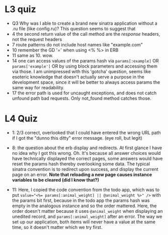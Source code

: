 # L3 quiz
- Q3 Why was I able to create a brand new sinatra application without a .ru file 
(like config.ru)? This question seems to suggest that 
- 4 the second return value of the call method are the *response* headers, 
  not the request headers
- 7 route patterns do not include host names like "example.com"
- 10 remember the GD '=' when using <% %> in ERB
- 11 same as 10. wow.
- 14 one can access values of the params hash via `params[:example]` OR 
`params['example']` OR by using block parameters and accessing them via those.
I am unimpressed with this 'gotcha' question, seems like esoteric knowledge that 
doesn't actually serve a purpose in the development space, since it will be better
to always access params the same way for readability.
- 17 the error path is used for uncaught exceptions, and does not catch unfound
  path bad requests. Only not_found method catches those.

# L4 Quiz
- 1: 2/3 correct, overlooked that I could have entered the wrong URL path if I got
the "dunno this ditty" error message. (eye roll, but legit) 

- 8: the question about the erb display and redirects. At first glance I have 
no idea why I got this wrong. Oh. It's because all answer choices would have 
technically displayed the correct pages, some answers would have reset the params
hash thereby overlooking some data. The typical sinatra convention is to redirect
upon success, and display the current page on an error. **Note that reloading a
new page causes instance variables to be cleared (did I know that?)**

- 11: Here, I copied the code convention from the todo app, which was to put
`value="<%= params[:animal_weight] || @animal_weight %>" />` with the params bit
first, because in the todo app the params hash was empty in the analogous 
instance and so the order mattered. Here, the order doesn't matter because it
uses `@animal_weight` when displaying an unedited record, and 
`params[:animal_weight]` after an error. The way we set up our application, both
items will never have a value at the same time, so it doesn't matter which we try first. 
